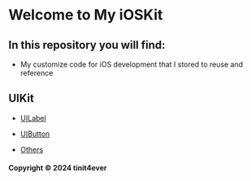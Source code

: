# Welcome to My iOSKit

## In this repository you will find:
* My customize code for iOS development that I stored to reuse and reference

## UIKit
* [UILabel](UILabel/README.md)
* [UIButton](UIButton/README.md)  

* [Others](UI-Components/README.md)


#### Copyright &#169; 2024 tinit4ever 
